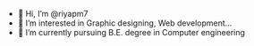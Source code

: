 - 👋 Hi, I’m @riyapm7
- 👀 I’m interested in Graphic designing, Web development...
- 🌱 I’m currently pursuing B.E. degree in Computer engineering 

<!---
riyapm7/riyapm7 is a ✨ special ✨ repository because its `README.md` (this file) appears on your GitHub profile.
You can click the Preview link to take a look at your changes.
--->

